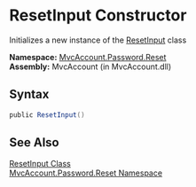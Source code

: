 ResetInput Constructor
======================
Initializes a new instance of the [ResetInput][1] class

**Namespace:** [MvcAccount.Password.Reset][2]  
**Assembly:** MvcAccount (in MvcAccount.dll)

Syntax
------

```csharp
public ResetInput()
```


See Also
--------
[ResetInput Class][1]  
[MvcAccount.Password.Reset Namespace][2]  

[1]: README.md
[2]: ../README.md